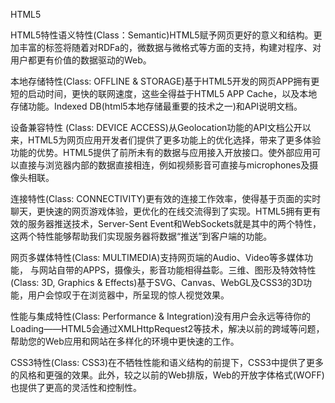 HTML5

HTML5特性语义特性(Class：Semantic)HTML5赋予网页更好的意义和结构。更加丰富的标签将随着对RDFa的，微数据与微格式等方面的支持，构建对程序、对用户都更有价值的数据驱动的Web。

本地存储特性(Class: OFFLINE & STORAGE)基于HTML5开发的网页APP拥有更短的启动时间，更快的联网速度，这些全得益于HTML5 APP Cache，以及本地存储功能。Indexed DB(html5本地存储最重要的技术之一)和API说明文档。

设备兼容特性 (Class: DEVICE ACCESS)从Geolocation功能的API文档公开以来，HTML5为网页应用开发者们提供了更多功能上的优化选择，带来了更多体验功能的优势。HTML5提供了前所未有的数据与应用接入开放接口。使外部应用可以直接与浏览器内部的数据直接相连，例如视频影音可直接与microphones及摄像头相联。

连接特性(Class: CONNECTIVITY)更有效的连接工作效率，使得基于页面的实时聊天，更快速的网页游戏体验，更优化的在线交流得到了实现。HTML5拥有更有效的服务器推送技术，Server-Sent Event和WebSockets就是其中的两个特性，这两个特性能够帮助我们实现服务器将数据“推送”到客户端的功能。

网页多媒体特性(Class: MULTIMEDIA)支持网页端的Audio、Video等多媒体功能， 与网站自带的APPS，摄像头，影音功能相得益彰。三维、图形及特效特性(Class: 3D, Graphics & Effects)基于SVG、Canvas、WebGL及CSS3的3D功能，用户会惊叹于在浏览器中，所呈现的惊人视觉效果。

性能与集成特性(Class: Performance & Integration)没有用户会永远等待你的Loading——HTML5会通过XMLHttpRequest2等技术，解决以前的跨域等问题，帮助您的Web应用和网站在多样化的环境中更快速的工作。

CSS3特性(Class: CSS3)在不牺牲性能和语义结构的前提下，CSS3中提供了更多的风格和更强的效果。此外，较之以前的Web排版，Web的开放字体格式(WOFF)也提供了更高的灵活性和控制性。
